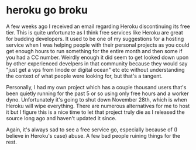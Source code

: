 # heroku go broku

A few weeks ago I received an email regarding Heroku discontinuing its free tier.
This is quite unfortunate as I think free services like Heroku are great for budding
developers. It used to be one of my suggestions for a hosting service when I was
helping people with their personal projects as you could get enough hours to run
something for the entire month and then some if you had a CC number. Weirdly enough
it did seem to get looked down upon by other experienced develpers in that community
because they would say "just get a vps from linode or digital ocean" etc etc without
understanding the context of what people were looking for, but that's a tangent.

Personally, I had my own project which has a couple thousand users that's been quietly
running for the past 5 or so using only free hours and a worker dyno. Unfortunately
it's going to shut down November 28th, which is when Heroku will wipe everything.
There are numerous alternatives for me to host it but I figure this is a nice time
to let that project truly die as I released the source long ago and haven't updated
it since.

Again, it's always sad to see a free service go, especially because of (I believe
in Heroku's case) abuse. A few bad people ruining things for the rest.
